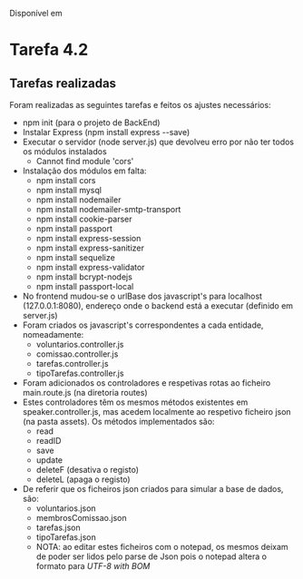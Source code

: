 Disponível em 

# Tarefa 4.2

## Tarefas realizadas
Foram realizadas as seguintes tarefas e feitos os ajustes necessários:
* npm init (para o projeto de BackEnd)
* Instalar Express (npm install express --save)
* Executar o servidor (node server.js) que devolveu erro por não ter todos os módulos instalados
    * Cannot find module 'cors'
* Instalação dos módulos em falta:
    * npm install cors
    * npm install mysql
    * npm install nodemailer
    * npm install nodemailer-smtp-transport
    * npm install cookie-parser
    * npm install passport 
    * npm install express-session
    * npm install express-sanitizer
    * npm install sequelize
    * npm install express-validator
    * npm install bcrypt-nodejs
    * npm install passport-local
* No frontend mudou-se o urlBase dos javascript's para localhost (127.0.0.1:8080), endereço onde o backend está a executar (definido em server.js)
* Foram criados os javascript's correspondentes a cada entidade, nomeadamente: 
    * voluntarios.controller.js
    * comissao.controller.js
    * tarefas.controller.js
    * tipoTarefas.controller.js
* Foram adicionados os controladores e respetivas rotas ao ficheiro main.route.js (na diretoria routes)
* Estes controladores têm os mesmos métodos existentes em speaker.controller.js, mas acedem localmente ao respetivo ficheiro json (na pasta assets). Os métodos implementados são: 
    * read
    * readID
    * save
    * update
    * deleteF (desativa o registo)
    * deleteL (apaga o registo)
* De referir que os ficheiros json criados para simular a base de dados, são:
    * voluntarios.json
    * membrosComissao.json
    * tarefas.json
    * tipoTarefas.json
    * NOTA: ao editar estes ficheiros com o notepad, os mesmos deixam de poder ser lidos pelo parse de Json pois o notepad altera o formato para *UTF-8 with BOM*
 